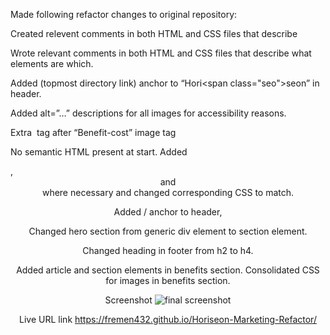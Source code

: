 Made following refactor changes to original repository:

Created relevent comments in both HTML and CSS files that describe 

Wrote relevant comments in both HTML and CSS files that describe what elements are which.

Added <a href=”/”></a> (topmost directory link) anchor to “Hori<span class="seo">seo</span>n” in header.

Added alt=”…” descriptions for all images for accessibility reasons.

Extra <img> tag after “Benefit-cost” image tag

No semantic HTML present at start. Added <nav>, <header> and <footer> where necessary and changed corresponding CSS to match.

Added / anchor to header,

Changed hero section from generic div element to section element.

Changed heading in footer from h2 to h4.

Added article and section elements in benefits section. Consolidated CSS for images in benefits section.
  
Screenshot
![final screenshot](https://user-images.githubusercontent.com/87861603/128979208-1e3b0b19-5fce-4524-99df-7c0c0f3d205d.png)

Live URL link
https://fremen432.github.io/Horiseon-Marketing-Refactor/

